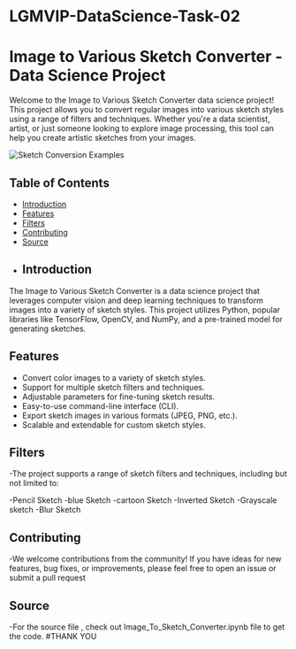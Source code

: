 # LGMVIP-DataScience-Task-02
# Image to Various Sketch Converter - Data Science Project

Welcome to the Image to Various Sketch Converter data science project! This project allows you to convert regular images into various sketch styles using a range of filters and techniques. Whether you're a data scientist, artist, or just someone looking to explore image processing, this tool can help you create artistic sketches from your images.

![Sketch Conversion Examples](images/sketch_conversion_examples.png)

## Table of Contents
- [Introduction](#introduction)
- [Features](#features)
-  [Filters](#filters)
- [Contributing](#contributing)
- [Source](#Source)
- ## Introduction

The Image to Various Sketch Converter is a data science project that leverages computer vision and deep learning techniques to transform images into a variety of sketch styles. This project utilizes Python, popular libraries like TensorFlow, OpenCV, and NumPy, and a pre-trained model for generating sketches.

## Features

- Convert color images to a variety of sketch styles.
- Support for multiple sketch filters and techniques.
- Adjustable parameters for fine-tuning sketch results.
- Easy-to-use command-line interface (CLI).
- Export sketch images in various formats (JPEG, PNG, etc.).
- Scalable and extendable for custom sketch styles.
## Filters
-The project supports a range of sketch filters and techniques, including but not limited to:

-Pencil Sketch
-blue Sketch
-cartoon Sketch
-Inverted Sketch
-Grayscale sketch
-Blur Sketch
## Contributing
-We welcome contributions from the community! If you have ideas for new features, bug fixes, or improvements, please feel free to open an issue or submit a pull request
## Source
-For the source file , check out Image_To_Sketch_Converter.ipynb file to get the code.
#THANK YOU

